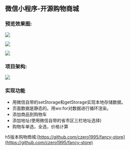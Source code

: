 ## 微信小程序-开源购物商城

### 预览效果图:

![](https://user-gold-cdn.xitu.io/2018/1/23/16121be5d8775a48?w=760&h=1328&f=png&s=553923)

![](https://user-gold-cdn.xitu.io/2018/1/23/16121be7d4633eb9?w=750&h=1270&f=png&s=204477)

![](https://user-gold-cdn.xitu.io/2018/1/23/16121be9face786e?w=742&h=1322&f=png&s=356430)

### 项目架构:

![](https://user-gold-cdn.xitu.io/2018/1/23/16121be406c54747?w=1926&h=1242&f=png&s=339036)

### 实现功能
* 用微信自带的setStorage和getStorage实现本地存储数据。
* 页面数据是静态的。用wx:for对数据进行循环渲染。
* 添加商品到购物车
* 添加地址(使用微信自带的省市区三栏地址选择)
* 购物车单选，全选，价格计算

h5版本购物商城:[https://github.com/czero1995/fancy-store](https://github.com/czero1995/fancy-store)
